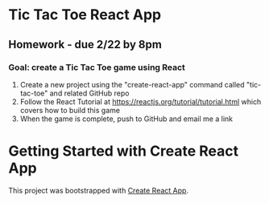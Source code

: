 # Tic Tac Toe React App

## Homework - due 2/22 by 8pm
### Goal: create a Tic Tac Toe game using React

1. Create a new project using the "create-react-app" command called "tic-tac-toe" and related GitHub repo
1. Follow the React Tutorial at https://reactjs.org/tutorial/tutorial.html which covers how to build this game
1. When the game is complete, push to GitHub and email me a link

# Getting Started with Create React App

This project was bootstrapped with [Create React App](https://github.com/facebook/create-react-app).

